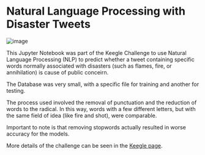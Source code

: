 # Natural Language Processing with Disaster Tweets


![image](https://img.shields.io/badge/Python-3776AB?style=for-the-badge&logo=python&logoColor=white)


This Jupyter Notebook was part of the Keegle Challenge to use Natural Language Processing (NLP) to predict whether a tweet containing specific words normally associated with disasters (such as flames, fire, or annihilation) is cause of public conceirn.

The Database was very small, with a specific file for training and another for testing.

The process used involved the removal of punctuation and the reduction of words to the radical. In this way, words with a few different letters, but with the same field of idea (like fire and shot), were comparable.

Important to note is that removing stopwords actually resulted in worse accuracy for the models.

More details of the challenge can be seen in the [Keegle page](https://www.kaggle.com/competitions/nlp-getting-started/data).
